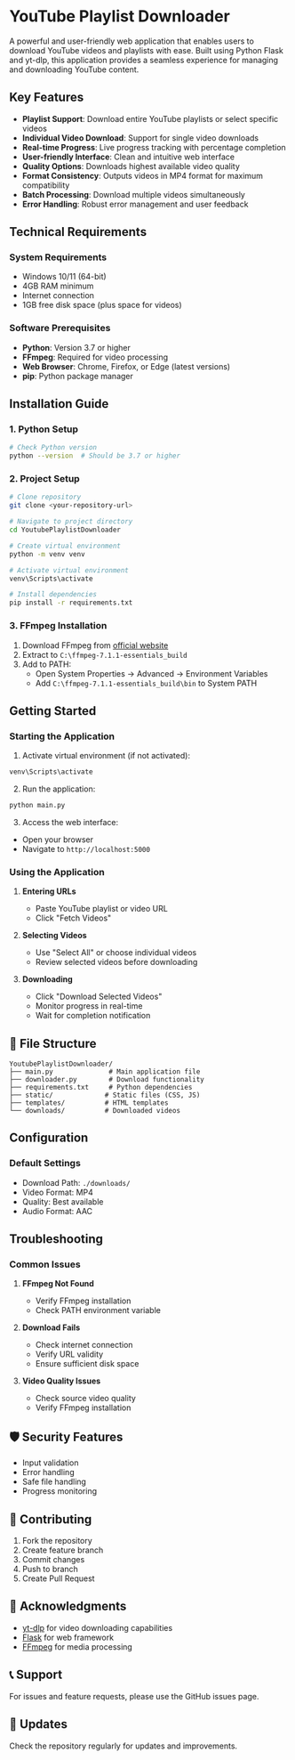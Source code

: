 # YouTube Playlist Downloader

A powerful and user-friendly web application that enables users to download YouTube videos and playlists with ease. Built using Python Flask and yt-dlp, this application provides a seamless experience for managing and downloading YouTube content.

## Key Features

- **Playlist Support**: Download entire YouTube playlists or select specific videos
- **Individual Video Download**: Support for single video downloads
- **Real-time Progress**: Live progress tracking with percentage completion
- **User-friendly Interface**: Clean and intuitive web interface
- **Quality Options**: Downloads highest available video quality
- **Format Consistency**: Outputs videos in MP4 format for maximum compatibility
- **Batch Processing**: Download multiple videos simultaneously
- **Error Handling**: Robust error management and user feedback

## Technical Requirements

### System Requirements
- Windows 10/11 (64-bit)
- 4GB RAM minimum
- Internet connection
- 1GB free disk space (plus space for videos)

### Software Prerequisites
- **Python**: Version 3.7 or higher
- **FFmpeg**: Required for video processing
- **Web Browser**: Chrome, Firefox, or Edge (latest versions)
- **pip**: Python package manager

## Installation Guide

### 1. Python Setup
```bash
# Check Python version
python --version  # Should be 3.7 or higher
```

### 2. Project Setup
```bash
# Clone repository
git clone <your-repository-url>

# Navigate to project directory
cd YoutubePlaylistDownloader

# Create virtual environment
python -m venv venv

# Activate virtual environment
venv\Scripts\activate

# Install dependencies
pip install -r requirements.txt
```

### 3. FFmpeg Installation
1. Download FFmpeg from [official website](https://ffmpeg.org/download.html)
2. Extract to `C:\ffmpeg-7.1.1-essentials_build`
3. Add to PATH:
   - Open System Properties → Advanced → Environment Variables
   - Add `C:\ffmpeg-7.1.1-essentials_build\bin` to System PATH

## Getting Started

### Starting the Application
1. Activate virtual environment (if not activated):
```bash
venv\Scripts\activate
```

2. Run the application:
```bash
python main.py
```

3. Access the web interface:
- Open your browser
- Navigate to `http://localhost:5000`

### Using the Application

1. **Entering URLs**
   - Paste YouTube playlist or video URL
   - Click "Fetch Videos"

2. **Selecting Videos**
   - Use "Select All" or choose individual videos
   - Review selected videos before downloading

3. **Downloading**
   - Click "Download Selected Videos"
   - Monitor progress in real-time
   - Wait for completion notification

## 📁 File Structure
```
YoutubePlaylistDownloader/
├── main.py              # Main application file
├── downloader.py        # Download functionality
├── requirements.txt     # Python dependencies
├── static/             # Static files (CSS, JS)
├── templates/          # HTML templates
└── downloads/          # Downloaded videos
```

## Configuration

### Default Settings
- Download Path: `./downloads/`
- Video Format: MP4
- Quality: Best available
- Audio Format: AAC

## Troubleshooting

### Common Issues
1. **FFmpeg Not Found**
   - Verify FFmpeg installation
   - Check PATH environment variable

2. **Download Fails**
   - Check internet connection
   - Verify URL validity
   - Ensure sufficient disk space

3. **Video Quality Issues**
   - Check source video quality
   - Verify FFmpeg installation

## 🛡️ Security Features
- Input validation
- Error handling
- Safe file handling
- Progress monitoring

## 🤝 Contributing
1. Fork the repository
2. Create feature branch
3. Commit changes
4. Push to branch
5. Create Pull Request

## 🙏 Acknowledgments
- [yt-dlp](https://github.com/yt-dlp/yt-dlp) for video downloading capabilities
- [Flask](https://flask.palletsprojects.com/) for web framework
- [FFmpeg](https://ffmpeg.org/) for media processing

## 📞 Support
For issues and feature requests, please use the GitHub issues page.

## 🔄 Updates
Check the repository regularly for updates and improvements.

